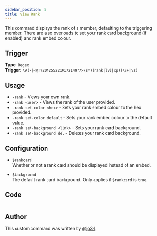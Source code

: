 ```yaml
---
sidebar_position: 5
title: View Rank
---
```


This command displays the rank of a member, defaulting to the triggering member.
There are also overloads to set your rank card background (if enabled) and rank embed colour.

## Trigger

**Type:** `Regex`<br />
**Trigger:** `\A(-|<@!?204255221017214977>\s*)(rank|lvl|xp)(\s+|\z)`

## Usage

- `-rank` - Views your own rank.
- `-rank <user>` - Views the rank of the user provided.
- `-rank set-color <hex>` - Sets your rank embed colour to the hex provided.
- `-rank set-color default` - Sets your rank embed colour to the default value.
- `-rank set-background <link>` - Sets your rank card background.
- `-rank set-background del` - Deletes your rank card background.

## Configuration

- `$rankcard`<br />
  Whether or not a rank card should be displayed instead of an embed.

- `$background`<br />
  The default rank card background. Only applies if `$rankcard` is `true`.

## Code

```go file=../../../src/leveling/rank.go.tmpl

```

## Author

This custom command was written by [@jo3-l](https://github.com/jo3-l).

